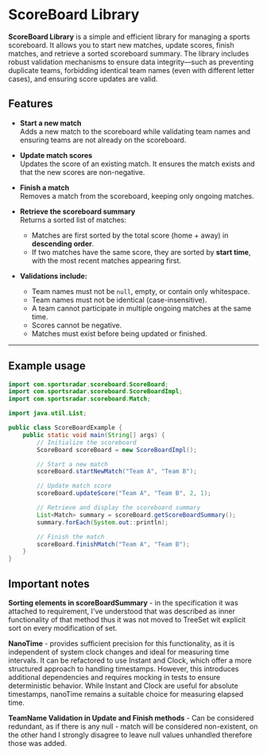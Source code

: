 # ScoreBoard Library

**ScoreBoard Library** is a simple and efficient library for managing a sports scoreboard. It allows you to start new matches, update scores, finish matches, and retrieve a sorted scoreboard summary. The library includes robust validation mechanisms to ensure data integrity—such as preventing duplicate teams, forbidding identical team names (even with different letter cases), and ensuring score updates are valid.

## Features

- **Start a new match**  
  Adds a new match to the scoreboard while validating team names and ensuring teams are not already on the scoreboard.

- **Update match scores**  
  Updates the score of an existing match. It ensures the match exists and that the new scores are non-negative.

- **Finish a match**  
  Removes a match from the scoreboard, keeping only ongoing matches.

- **Retrieve the scoreboard summary**  
  Returns a sorted list of matches:
    - Matches are first sorted by the total score (home + away) in **descending order**.
    - If two matches have the same score, they are sorted by **start time**, with the most recent matches appearing first.

- **Validations include:**
    - Team names must not be `null`, empty, or contain only whitespace.
    - Team names must not be identical (case-insensitive).
    - A team cannot participate in multiple ongoing matches at the same time.
    - Scores cannot be negative.
    - Matches must exist before being updated or finished.

---

## Example usage

```java
import com.sportsradar.scoreboard.ScoreBoard;
import com.sportsradar.scoreboard.ScoreBoardImpl;
import com.sportsradar.scoreboard.Match;

import java.util.List;

public class ScoreBoardExample {
    public static void main(String[] args) {
        // Initialize the scoreboard
        ScoreBoard scoreBoard = new ScoreBoardImpl();

        // Start a new match
        scoreBoard.startNewMatch("Team A", "Team B");

        // Update match score
        scoreBoard.updateScore("Team A", "Team B", 2, 1);

        // Retrieve and display the scoreboard summary
        List<Match> summary = scoreBoard.getScoreBoardSummary();
        summary.forEach(System.out::println);

        // Finish the match
        scoreBoard.finishMatch("Team A", "Team B");
    }
}

```

## Important notes
**Sorting elements in scoreBoardSummary** - in the specification it was attached to requirement, I've understood that was described as inner functionality of that method thus it was not moved to TreeSet wit explicit sort on every modification of set.

**NanoTime** - provides sufficient precision for this functionality, as it is independent of system clock changes and ideal for measuring time intervals. It can be refactored to use Instant and Clock, which offer a more structured approach to handling timestamps. However, this introduces additional dependencies and requires mocking in tests to ensure deterministic behavior. While Instant and Clock are useful for absolute timestamps, nanoTime remains a suitable choice for measuring elapsed time.

**TeamName Validation in Update and Finish methods** - Can be considered redundant, as if there is any null - match will be considered non-existent, on the other hand I strongly disagree to leave null values unhandled therefore those was added. 